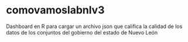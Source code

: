 # comovamoslabnlv3
Dashboard en R para cargar un archivo json que califica la calidad de los datos de los conjuntos del gobierno del estado de Nuevo León
